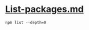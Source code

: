 # [List-packages.md](https://nodejs.dev/learn/find-the-installed-version-of-an-npm-package)

```shell
npm list --depth=0
```
